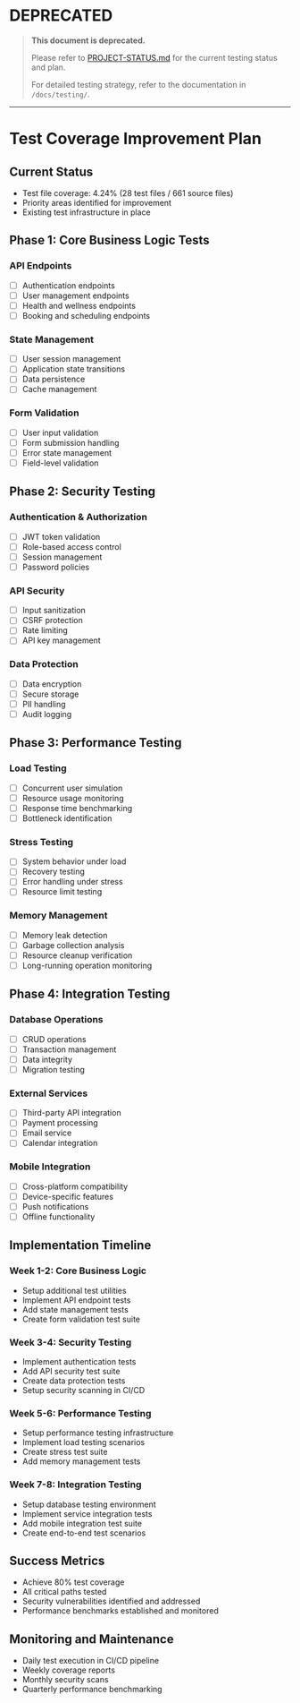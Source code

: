 # DEPRECATED

> **This document is deprecated.** 
> 
> Please refer to [PROJECT-STATUS.md](PROJECT-STATUS.md) for the current testing status and plan.
> 
> For detailed testing strategy, refer to the documentation in `/docs/testing/`.

---

# Test Coverage Improvement Plan

## Current Status
- Test file coverage: 4.24% (28 test files / 661 source files)
- Priority areas identified for improvement
- Existing test infrastructure in place

## Phase 1: Core Business Logic Tests

### API Endpoints
- [ ] Authentication endpoints
- [ ] User management endpoints
- [ ] Health and wellness endpoints
- [ ] Booking and scheduling endpoints

### State Management
- [ ] User session management
- [ ] Application state transitions
- [ ] Data persistence
- [ ] Cache management

### Form Validation
- [ ] User input validation
- [ ] Form submission handling
- [ ] Error state management
- [ ] Field-level validation

## Phase 2: Security Testing

### Authentication & Authorization
- [ ] JWT token validation
- [ ] Role-based access control
- [ ] Session management
- [ ] Password policies

### API Security
- [ ] Input sanitization
- [ ] CSRF protection
- [ ] Rate limiting
- [ ] API key management

### Data Protection
- [ ] Data encryption
- [ ] Secure storage
- [ ] PII handling
- [ ] Audit logging

## Phase 3: Performance Testing

### Load Testing
- [ ] Concurrent user simulation
- [ ] Resource usage monitoring
- [ ] Response time benchmarking
- [ ] Bottleneck identification

### Stress Testing
- [ ] System behavior under load
- [ ] Recovery testing
- [ ] Error handling under stress
- [ ] Resource limit testing

### Memory Management
- [ ] Memory leak detection
- [ ] Garbage collection analysis
- [ ] Resource cleanup verification
- [ ] Long-running operation monitoring

## Phase 4: Integration Testing

### Database Operations
- [ ] CRUD operations
- [ ] Transaction management
- [ ] Data integrity
- [ ] Migration testing

### External Services
- [ ] Third-party API integration
- [ ] Payment processing
- [ ] Email service
- [ ] Calendar integration

### Mobile Integration
- [ ] Cross-platform compatibility
- [ ] Device-specific features
- [ ] Push notifications
- [ ] Offline functionality

## Implementation Timeline

### Week 1-2: Core Business Logic
- Setup additional test utilities
- Implement API endpoint tests
- Add state management tests
- Create form validation test suite

### Week 3-4: Security Testing
- Implement authentication tests
- Add API security test suite
- Create data protection tests
- Setup security scanning in CI/CD

### Week 5-6: Performance Testing
- Setup performance testing infrastructure
- Implement load testing scenarios
- Create stress test suite
- Add memory management tests

### Week 7-8: Integration Testing
- Setup database testing environment
- Implement service integration tests
- Add mobile integration test suite
- Create end-to-end test scenarios

## Success Metrics
- Achieve 80% test coverage
- All critical paths tested
- Security vulnerabilities identified and addressed
- Performance benchmarks established and monitored

## Monitoring and Maintenance
- Daily test execution in CI/CD pipeline
- Weekly coverage reports
- Monthly security scans
- Quarterly performance benchmarking 